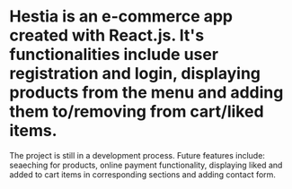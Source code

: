 # Hestia is an e-commerce app created with React.js. It's functionalities include user registration and login, displaying products from the menu and adding them to/removing from cart/liked items. 
The project is still in a development process. Future features include: seaeching for products, online payment functionality, displaying liked and added to cart items in corresponding sections and adding contact form.
